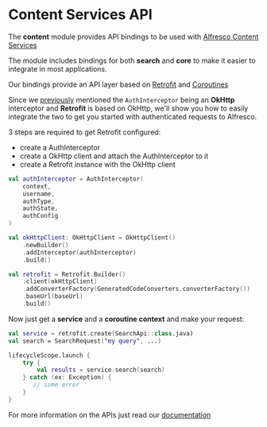 # Content Services API

The **content** module provides API bindings to be used with [Alfresco Content Services](https://api-explorer.alfresco.com/)

The module includes bindings for both **search** and **core** to make it easier to integrate in most applications.

Our bindings provide an API layer based on [Retrofit](https://square.github.io/retrofit/) and [Coroutines](https://kotlinlang.org/docs/reference/coroutines-overview.html)

Since we [previously](../auth#authentication-interceptor) mentioned the `AuthInterceptor` being an **OkHttp** interceptor and **Retrofit** is based on OkHttp, we'll show you how to easily integrate the two to get you started with authenticated requests to Alfresco.

3 steps are required to get Retrofit configured:
* create a AuthInterceptor
* create a OkHttp client and attach the AuthInterceptor to it
* create a Retrofit instance with the OkHttp client

``` kotlin
val authInterceptor = AuthInterceptor(
    context,
    username,
    authType,
    authState,
    authConfig
)

val okHttpClient: OkHttpClient = OkHttpClient()
    .newBuilder()
    .addInterceptor(authInterceptor)
    .build()

val retrofit = Retrofit.Builder()
    .client(okHttpClient)
    .addConverterFactory(GeneratedCodeConverters.converterFactory())
    .baseUrl(baseUrl)
    .build()
```

Now just get a **service** and a **coroutine context** and make your request:

```kotlin
val service = retrofit.create(SearchApi::class.java)
val search = SearchRequest("my query", ...)

lifecycleScope.launch {
    try {
        val results = service.search(search)
    } catch (ex: Exception) {
       // some error
    }
}
```

For more information on the APIs just read our [documentation](https://api-explorer.alfresco.com/)
